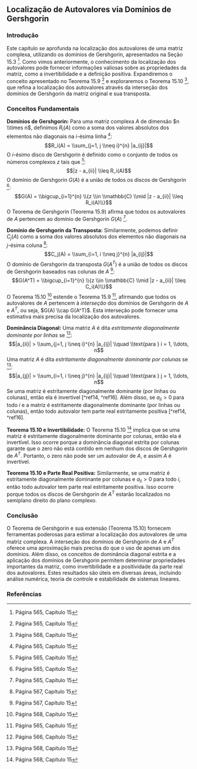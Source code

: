 ## Localização de Autovalores via Domínios de Gershgorin

### Introdução
Este capítulo se aprofunda na localização dos autovalores de uma matriz complexa, utilizando os domínios de Gershgorin, apresentados na Seção 15.3 [^ref13]. Como vimos anteriormente, o conhecimento da localização dos autovalores pode fornecer informações valiosas sobre as propriedades da matriz, como a invertibilidade e a definição positiva. Expandiremos o conceito apresentado no Teorema 15.9 [^ref13] e exploraremos o Teorema 15.10 [^ref16], que refina a localização dos autovalores através da interseção dos domínios de Gershgorin da matriz original e sua transposta.

### Conceitos Fundamentais
**Domínios de Gershgorin:** Para uma matriz complexa $A$ de dimensão $n \\times n$, definimos $R_i(A)$ como a soma dos valores absolutos dos elementos não diagonais na *i*-ésima linha [^ref13]:
$$R_i(A) = \\sum_{j=1, j \\neq i}^{n} |a_{ij}|$$
O *i*-ésimo disco de Gershgorin é definido como o conjunto de todos os números complexos $z$ tais que [^ref13]:
$$|z - a_{ii}| \\leq R_i(A)$$
O domínio de Gershgorin $G(A)$ é a união de todos os discos de Gershgorin [^ref13]:
$$G(A) = \\bigcup_{i=1}^{n} \\{z \\in \\mathbb{C} \\mid |z - a_{ii}| \\leq R_i(A)\\}$$
O Teorema de Gershgorin (Teorema 15.9) afirma que todos os autovalores de $A$ pertencem ao domínio de Gershgorin $G(A)$ [^ref13].

**Domínio de Gershgorin da Transposta:** Similarmente, podemos definir $C_j(A)$ como a soma dos valores absolutos dos elementos não diagonais na *j*-ésima coluna [^ref15]:
$$C_j(A) = \\sum_{i=1, i \\neq j}^{n} |a_{ij}|$$
O domínio de Gershgorin da transposta $G(A^T)$ é a união de todos os discos de Gershgorin baseados nas colunas de $A$ [^ref15]:
$$G(A^T) = \\bigcup_{i=1}^{n} \\{z \\in \\mathbb{C} \\mid |z - a_{ii}| \\leq C_i(A)\\}$$
O Teorema 15.10 [^ref16] estende o Teorema 15.9 [^ref13], afirmando que todos os autovalores de $A$ pertencem à *interseção* dos domínios de Gershgorin de $A$ e $A^T$, ou seja, $G(A) \\cap G(A^T)$. Esta interseção pode fornecer uma estimativa mais precisa da localização dos autovalores.

**Dominância Diagonal:** Uma matriz $A$ é dita *estritamente diagonalmente dominante por linhas* se [^ref14]:
$$|a_{ii}| > \\sum_{j=1, j \\neq i}^{n} |a_{ij}| \\quad \\text{para } i = 1, \\dots, n$$
Uma matriz $A$ é dita *estritamente diagonalmente dominante por colunas* se [^ref16]:
$$|a_{jj}| > \\sum_{i=1, i \\neq j}^{n} |a_{ij}| \\quad \\text{para } j = 1, \\dots, n$$
Se uma matriz é estritamente diagonalmente dominante (por linhas ou colunas), então ela é invertível [^ref14, ^ref16]. Além disso, se $a_{ii} > 0$ para todo $i$ e a matriz é estritamente diagonalmente dominante (por linhas ou colunas), então todo autovalor tem parte real estritamente positiva [^ref14, ^ref16].

**Teorema 15.10 e Invertibilidade:** O Teorema 15.10 [^ref16] implica que se uma matriz é estritamente diagonalmente dominante por colunas, então ela é invertível. Isso ocorre porque a dominância diagonal estrita por colunas garante que o zero não está contido em nenhum dos discos de Gershgorin de $A^T$. Portanto, o zero não pode ser um autovalor de $A$, e assim $A$ é invertível.

**Teorema 15.10 e Parte Real Positiva:** Similarmente, se uma matriz é estritamente diagonalmente dominante por colunas e $a_{ii} > 0$ para todo $i$, então todo autovalor tem parte real estritamente positiva. Isso ocorre porque todos os discos de Gershgorin de $A^T$ estarão localizados no semiplano direito do plano complexo.

### Conclusão
O Teorema de Gershgorin e sua extensão (Teorema 15.10) fornecem ferramentas poderosas para estimar a localização dos autovalores de uma matriz complexa. A interseção dos domínios de Gershgorin de $A$ e $A^T$ oferece uma aproximação mais precisa do que o uso de apenas um dos domínios. Além disso, os conceitos de dominância diagonal estrita e a aplicação dos domínios de Gershgorin permitem determinar propriedades importantes da matriz, como invertibilidade e a positividade da parte real dos autovalores. Estes resultados são úteis em diversas áreas, incluindo análise numérica, teoria de controle e estabilidade de sistemas lineares.

### Referências
[^ref13]: Página 565, Capítulo 15
[^ref14]: Página 566, Capítulo 15
[^ref15]: Página 567, Capítulo 15
[^ref16]: Página 568, Capítulo 15
<!-- END -->